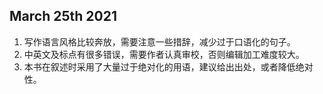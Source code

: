 ## March 25th 2021

1. 写作语言风格比较奔放，需要注意一些措辞，减少过于口语化的句子。
2. 中英文及标点有很多错误，需要作者认真审校，否则编辑加工难度较大。
5. 本书在叙述时采用了大量过于绝对化的用语，建议给出出处，或者降低绝对性。
